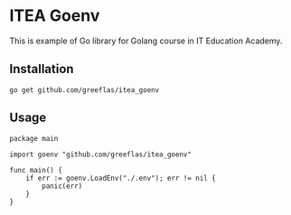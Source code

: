 # ITEA Goenv

This is example of Go library for Golang course in IT Education Academy.

## Installation

```shell
go get github.com/greeflas/itea_goenv
```

## Usage

```golang
package main

import goenv "github.com/greeflas/itea_goenv"

func main() {
	if err := goenv.LoadEnv("./.env"); err != nil {
		panic(err)
    }
}
```
